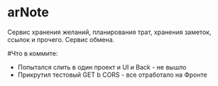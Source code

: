 # arNote
Сервис хранения желаний, планирования трат, хранения заметок, ссылок и прочего. Сервис обмена.


#Что в коммите:

* Попытался слить в один проект и UI и Back - не вышло
* Прикрутил тестовый GET b CORS - все отработало на Фронте